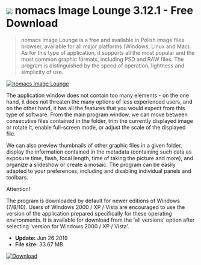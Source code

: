 # ![](https://cdn.softexe.net/static/icon/9/nomacs-image-lounge-9179.png) nomacs Image Lounge 3.12.1 - Free Download

> nomacs Image Lounge is a free and available in Polish image files browser, available for all major platforms (Windows, Linux and Mac). As for this type of application, it supports all the most popular and the most common graphic formats, including PSD and RAW files. The program is distinguished by the speed of operation, lightness and simplicity of use.

[![nomacs Image Lounge](https://gallery.dpcdn.pl/imgc/Tools/58677/g_-_420x350_1.5_-_x20150506173512_0.jpg)](https://softexe.net/win/multimedia/image-viewer/nomacs-image-lounge:apga.html)

The application window does not contain too many elements - on the one hand, it does not threaten the many options of less experienced users, and on the other hand, it has all the features that you would expect from this type of software. From the main program window, we can move between consecutive files contained in the folder, trim the currently displayed image or rotate it, enable full-screen mode, or adjust the scale of the displayed file.
 
 We can also preview thumbnails of other graphic files in a given folder, display the information contained in the metadata (containing such data as exposure time, flash, focal length, time of taking the picture and more), and organize a slideshow or create a mosaic. The program can be easily adapted to your preferences, including and disabling individual panels and toolbars.
 
 Attention!
 
 The program is downloaded by default for newer editions of Windows (7/8/10). Users of Windows 2000 / XP / Vista are encouraged to use the version of the application prepared specifically for these operating environments. It is available for download from the 'all versions' option after selecting 'version for Windows 2000 / XP / Vista'.


- **Update:** Jun 26 2019
- **File size:** 33.67 MB

[![Download](https://cdn.softexe.net/static/img/download.png)](https://softexe.net/win/multimedia/image-viewer/nomacs-image-lounge:apga.html)

